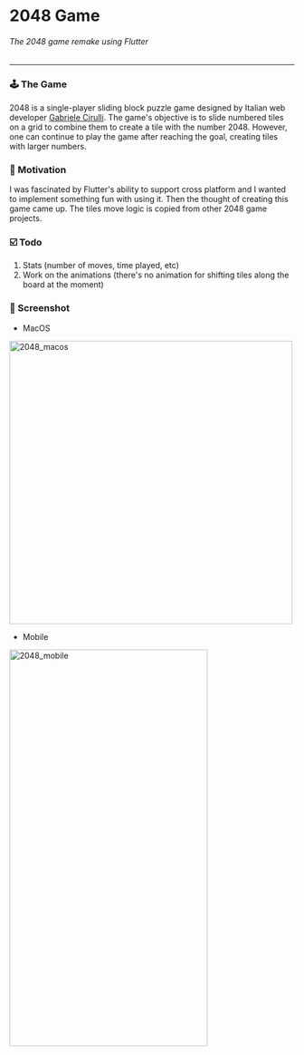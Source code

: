 
# 2048 Game

###### The 2048 game remake using Flutter


--- 

### 🕹️ The Game

2048 is a single-player sliding block puzzle game designed by Italian web developer [Gabriele Cirulli](https://gabrielecirulli.com). The game's objective is to slide numbered tiles on a grid to combine them to create a tile with the number 2048. However, one can continue to play the game after reaching the goal, creating tiles with larger numbers.


### 🚂 Motivation

I was fascinated by Flutter's ability to support cross platform and I wanted to implement something fun with using it. Then the thought of creating this game came up. The tiles move logic is copied from other 2048 game projects.

### ☑️ Todo
1. Stats (number of moves, time played, etc)
2. Work on the animations (there's no animation for shifting tiles along the board at the moment)

### 📸 Screenshot

* MacOS


<img width="500" alt="2048_macos" src="https://user-images.githubusercontent.com/16346765/222961274-efdcf70c-5983-4507-9c9a-88a6a718c633.png">




* Mobile


<img width="350" height = "700" alt="2048_mobile" src="https://user-images.githubusercontent.com/16346765/222961245-049a6d25-60b8-491b-af6f-018110cdc62a.png">


